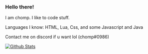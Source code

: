 ### Hello there!

I am chomp. I like to code stuff.

Languages I know: HTML, Lua, Css, and some Javascript and Java

Contact me on discord if u want lol (chomp#0986)

[![Github Stats](https://github-readme-stats.vercel.app/api?username=ChompChompDead)](https://github.com/anuraghazra/github-readme-stats)

